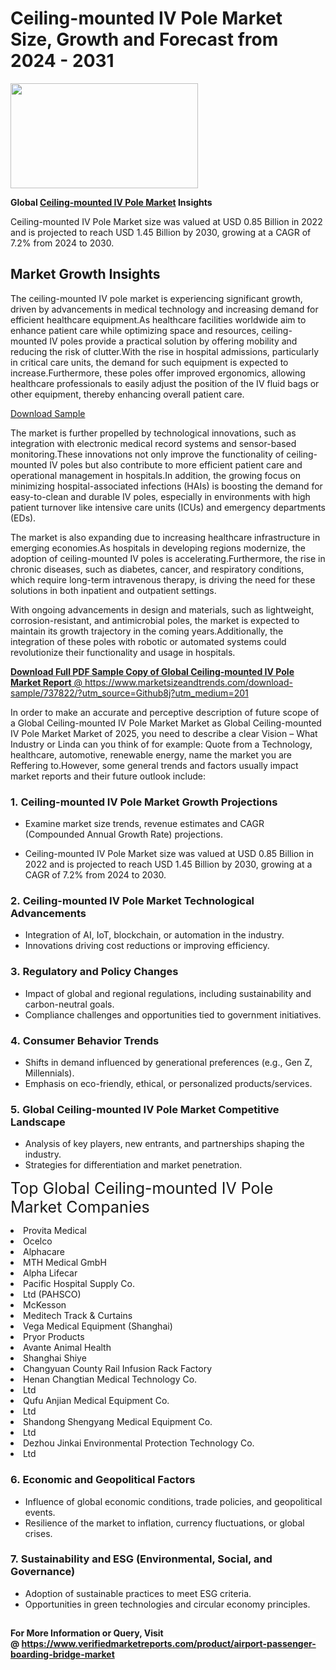 <H1>Ceiling-mounted IV Pole Market Size, Growth and Forecast from 2024 - 2031</H1><img class="aligncenter size-medium wp-image-584254" src="https://thirdeyenews.in/wp-content/uploads/2024/09/Global-Market-Research-300x168.jpeg" alt="" width="300" height="168" /><p><strong>Global&nbsp;<a href="https://www.marketsizeandtrends.com/download-sample/737822/?utm_source=Github8j?utm_medium=201">Ceiling-mounted IV Pole Market</a> Insights</strong></p><p>Ceiling-mounted IV Pole Market size was valued at USD 0.85 Billion in 2022 and is projected to reach USD 1.45 Billion by 2030, growing at a CAGR of 7.2% from 2024 to 2030.</p><p><h2>Market Growth Insights</h2> <p>The ceiling-mounted IV pole market is experiencing significant growth, driven by advancements in medical technology and increasing demand for efficient healthcare equipment.As healthcare facilities worldwide aim to enhance patient care while optimizing space and resources, ceiling-mounted IV poles provide a practical solution by offering mobility and reducing the risk of clutter.With the rise in hospital admissions, particularly in critical care units, the demand for such equipment is expected to increase.Furthermore, these poles offer improved ergonomics, allowing healthcare professionals to easily adjust the position of the IV fluid bags or other equipment, thereby enhancing overall patient care.</p> <p><a href="#">Download Sample</a></p> <p>The market is further propelled by technological innovations, such as integration with electronic medical record systems and sensor-based monitoring.These innovations not only improve the functionality of ceiling-mounted IV poles but also contribute to more efficient patient care and operational management in hospitals.In addition, the growing focus on minimizing hospital-associated infections (HAIs) is boosting the demand for easy-to-clean and durable IV poles, especially in environments with high patient turnover like intensive care units (ICUs) and emergency departments (EDs).</p> <p>The market is also expanding due to increasing healthcare infrastructure in emerging economies.As hospitals in developing regions modernize, the adoption of ceiling-mounted IV poles is accelerating.Furthermore, the rise in chronic diseases, such as diabetes, cancer, and respiratory conditions, which require long-term intravenous therapy, is driving the need for these solutions in both inpatient and outpatient settings.</p> <p>With ongoing advancements in design and materials, such as lightweight, corrosion-resistant, and antimicrobial poles, the market is expected to maintain its growth trajectory in the coming years.Additionally, the integration of these poles with robotic or automated systems could revolutionize their functionality and usage in hospitals.</p> <p><a href="#"></p><p><span class=""><strong>Download Full PDF Sample Copy of Global Ceiling-mounted IV Pole Market Report</strong> @ <a href="https://www.marketsizeandtrends.com/download-sample/737822/?utm_source=Github8j?utm_medium=201" target="_blank">https://www.marketsizeandtrends.com/download-sample/737822/?utm_source=Github8j?utm_medium=201</a></span></p><p>In order to make an accurate and perceptive description of future scope of a Global&nbsp;Ceiling-mounted IV Pole Market Market as Global&nbsp;Ceiling-mounted IV Pole Market Market of 2025, you need to describe a clear Vision &ndash; What Industry or Linda can you think of for example: Quote from a Technology, healthcare, automotive, renewable energy, name the market you are Reffering to.However, some general trends and factors usually impact market reports and their future outlook include:</p><h3>1.&nbsp;<strong>Ceiling-mounted IV Pole Market Growth Projections</strong></h3><ul><li>Examine market size trends, revenue estimates and CAGR (Compounded Annual Growth Rate) projections.</li><li><p>Ceiling-mounted IV Pole Market size was valued at USD 0.85 Billion in 2022 and is projected to reach USD 1.45 Billion by 2030, growing at a CAGR of 7.2% from 2024 to 2030.</p></li></ul><h3>2.&nbsp;<strong>Ceiling-mounted IV Pole Market Technological Advancements</strong></h3><ul><li>Integration of AI, IoT, blockchain, or automation in the industry.</li><li>Innovations driving cost reductions or improving efficiency.</li></ul><h3>3.&nbsp;<strong>Regulatory and Policy Changes</strong></h3><ul><li>Impact of global and regional regulations, including sustainability and carbon-neutral goals.</li><li>Compliance challenges and opportunities tied to government initiatives.</li></ul><h3>4.&nbsp;<strong>Consumer Behavior Trends</strong></h3><ul><li>Shifts in demand influenced by generational preferences (e.g., Gen Z, Millennials).</li><li>Emphasis on eco-friendly, ethical, or personalized products/services.</li></ul><h3>5.&nbsp;<strong>Global Ceiling-mounted IV Pole Market Competitive Landscape</strong></h3><ul><li>Analysis of key players, new entrants, and partnerships shaping the industry.</li><li>Strategies for differentiation and market penetration.</li></ul><p data-pm-slice="1 1 []"><span style="color: inherit; font-family: inherit; font-size: 25px;">Top Global Ceiling-mounted IV Pole Market Companies</span></p><div class="" data-test-id=""><p><li>Provita Medical</li><li> Ocelco</li><li> Alphacare</li><li> MTH Medical GmbH</li><li> Alpha Lifecar</li><li> Pacific Hospital Supply Co.</li><li>Ltd (PAHSCO)</li><li> McKesson</li><li> Meditech Track & Curtains</li><li> Vega Medical Equipment (Shanghai)</li><li> Pryor Products</li><li> Avante Animal Health</li><li> Shanghai Shiye</li><li> Changyuan County Rail Infusion Rack Factory</li><li> Henan Changtian Medical Technology Co.</li><li> Ltd</li><li> Qufu Anjian Medical Equipment Co.</li><li> Ltd</li><li> Shandong Shengyang Medical Equipment Co.</li><li> Ltd</li><li> Dezhou Jinkai Environmental Protection Technology Co.</li><li> Ltd</li></p></div><h3>6.&nbsp;<strong>Economic and Geopolitical Factors</strong></h3><ul><li>Influence of global economic conditions, trade policies, and geopolitical events.</li><li>Resilience of the market to inflation, currency fluctuations, or global crises.</li></ul><h3>7.&nbsp;<strong>Sustainability and ESG (Environmental, Social, and Governance)</strong></h3><ul><li>Adoption of sustainable practices to meet ESG criteria.</li><li>Opportunities in green technologies and circular economy principles.</li></ul><h2><strong style="font-size: 14px;">For More Information or Query, Visit @&nbsp;</strong><a style="background-color: #ffffff; font-size: 14px;" href="https://www.marketsizeandtrends.com/report/ceiling-mounted-iv-pole-market/" target="_blank">https://www.verifiedmarketreports.com/product/airport-passenger-boarding-bridge-market</a></h2>